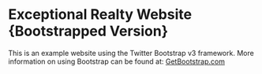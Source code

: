 # Exceptional Realty Website {Bootstrapped Version}

This is an example website using the Twitter Bootstrap v3 framework. More information on using Bootstrap can be found at:
[GetBootstrap.com](http://getbootstrap.com)
